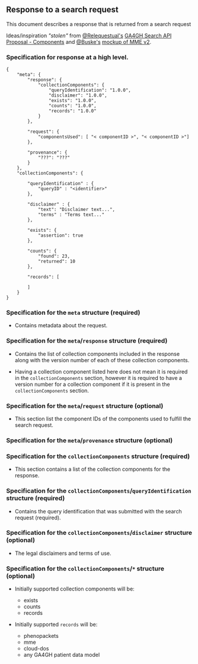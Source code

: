 ## Response to a search request

This document describes a response that is returned from a search request

Ideas/inspiration _"stolen"_ from [@Relequestual's](https://github.com/Relequestual) [GA4GH Search API Proposal - Components](https://gist.github.com/Relequestual/65c0446944519a66f8562d02b3cb4c86)  and [@Buske's](https://github.com/Buske) [mockup of MME v2](https://github.com/ga4gh/mme-apis/blob/version2-mock/version2/overview.md).


### Specification for response at a high level.

```
{
    "meta": {
        "response": {
            "collectionComponents": {
                "queryIdentification": "1.0.0",
                "disclaimer": "1.0.0",
                "exists": "1.0.0",
                "counts": "1.0.0",
                "records": "1.0.0"
            }
        },

        "request": {
            "componentsUsed": [ "< componentID >", "< componentID >"]
        },

        "provenance": {
            "???": "???"
        }
    },
    "collectionComponents": {

        "queryIdentification" : {
            "queryID" : "<identifier>"
        },

        "disclaimer" : {
            "text": "Disclaimer text...",
            "terms" : "Terms text..."
        },

        "exists": {
            "assertion": true
        },

        "counts": {
            "found": 23,
            "returned": 10
        },

        "records": [

        ]
    }
}
```


### Specification for the `meta` structure (required)

* Contains metadata about the request.


### Specification for the `meta`/`response` structure (required)

* Contains the list of collection components included in the response along with the version number of each of these collection components.

* Having a collection component listed here does not mean it is required in the `collectionComponents` section, however it is required to have a version number for a collection component if it is present in the `collectionComponents` section.


### Specification for the `meta`/`request` structure (optional)

* This section list the component IDs of the components used to fulfill the search request.


### Specification for the `meta`/`provenance` structure (optional)


### Specification for the `collectionComponents` structure (required)

* This section contains a list of the collection components for the response.


### Specification for the `collectionComponents`/`queryIdentification` structure (required)

* Contains the query identification that was submitted with the search request (required).


### Specification for the `collectionComponents`/`disclaimer` structure (optional)

* The legal disclaimers and terms of use.


### Specification for the `collectionComponents`/`*` structure (optional)

* Initially supported collection components will be:
  * exists
  * counts
  * records

* Initially supported `records` will be:
  * phenopackets
  * mme
  * cloud-dos
  * any GA4GH patient data model

